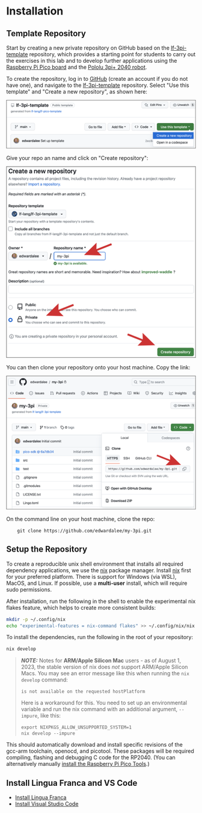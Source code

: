 # Installation

## Template Repository

Start by creating a new private repository on GitHub based on the [lf-3pi-template](https://github.com/lf-lang/lf-3pi-template) repository, which provides a starting point for students to carry out the exercises in this lab and to develop further applications using the [Raspberry Pi Pico board](https://www.raspberrypi.com/products/raspberry-pi-pico/) and the [Pololu 3pi+ 2040 robot](https://www.pololu.com/docs/0J86).

To create the repository, log in to [GitHub](https://github.com) (create an account if you do not have one), and navigate to the [lf-3pi-template](https://github.com/lf-lang/lf-3pi-template) repository.  Select "Use this template" and "Create a new repository", as shown here:

<img src="img/3piTemplate.png" alt="Template repo"/>

Give your repo an name and click on "Create repository":

<img src="img/my-3pi.png" alt="new repo"/>

You can then clone your repository onto your host machine.
Copy the link:

<img src="img/newrepo.png" alt="new repo"/>

On the command line on your host machine, clone the repo:

```
    git clone https://github.com/edwardalee/my-3pi.git
```

## Setup the Repository

To create a reproducible unix shell environment that installs all required dependency applications, we use the [nix](https://nixos.org) package manager. Install [nix](https://nixos.org/download.html) first for your preferred platform. There is support for Windows (via WSL), MacOS, and Linux.  If possible, use a **multi-user** install, which will require sudo permissions.

After installation, run the following in the shell to enable the experimental nix flakes feature, which helps to create more consistent builds:

``` bash
mkdir -p ~/.config/nix
echo "experimental-features = nix-command flakes" >> ~/.config/nix/nix.conf
```

To install the dependencies, run the following in the root of your repository:

```bash
nix develop
```

> **_NOTE:_**  Notes for **ARM/Apple Silicon Mac** users - as of August 1, 2023, the stable version of nix does *not* support ARM/Apple Silicon Macs. You may see an error message like this when running the `nix develop` command:
> ```
> is not available on the requested hostPlatform
> ```
> Here is a workaround for this. You need to set up an environmental variable and run the nix command with an additional argument, `--impure`, like this:
> ```
> export NIXPKGS_ALLOW_UNSUPPORTED_SYSTEM=1
> nix develop --impure
> ```

This should automatically download and install specific revisions of the gcc-arm toolchain, openocd, and picotool. These packages will be required compiling, flashing and debugging C code for the RP2040.
(You can alternatively manually [install the Raspberry Pi Pico Tools](InstallingPicoTools.md).)

## Install Lingua Franca and VS Code

* [Install Lingua Franca](https://www.lf-lang.org/download)
* [Install Visual Studio Code](InstallVSCode.md)



